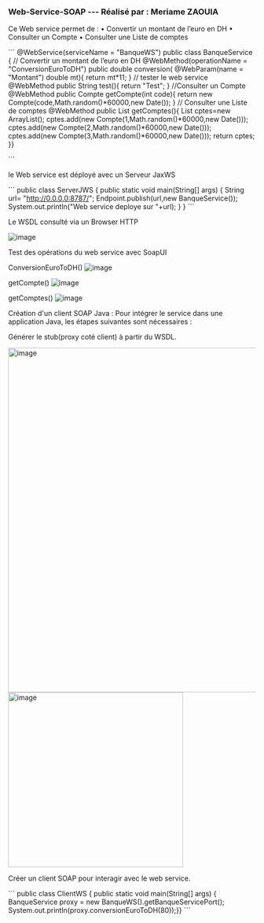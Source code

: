 ### Web-Service-SOAP --- Réalisé par : Meriame ZAOUIA
Ce Web service permet de : 
    • Convertir un montant de l’euro en DH
    • Consulter un Compte
    • Consulter une Liste de comptes

\```
@WebService(serviceName = "BanqueWS")
public class BanqueService {
    // Convertir un montant de l’euro en DH
    @WebMethod(operationName = "ConversionEuroToDH")
    public double conversion( @WebParam(name = "Montant") double mt){
        return mt*11;
    }
    // tester le web service
    @WebMethod
    public String test(){
        return "Test";
    }
    //Consulter un Compte
    @WebMethod
    public Compte getCompte(int code){
        return new Compte(code,Math.random()*60000,new Date());
    }
    // Consulter une Liste de comptes
    @WebMethod
    public List<Compte> getComptes(){
        List<Compte> cptes=new ArrayList<Compte>();
        cptes.add(new Compte(1,Math.random()*60000,new Date()));
        cptes.add(new Compte(2,Math.random()*60000,new Date()));
        cptes.add(new Compte(3,Math.random()*60000,new Date()));
        return cptes;
    }}

\```

le Web service est déployé avec un Serveur JaxWS

\```
public class ServerJWS {
    public static void main(String[] args) {
        String url= "http://0.0.0.0:8787/";
        Endpoint.publish(url,new BanqueService());
        System.out.println("Web service deploye sur "+url);
    }
}
\```


Le WSDL consulté via un Browser HTTP

![image](https://github.com/MeriameZaouia/Web-Service-SOAP/assets/92438936/dd4f90ec-32c7-433d-a3c0-bb6c91dad524)


Test des opérations du web service avec SoapUI

ConversionEuroToDH()
![image](https://github.com/MeriameZaouia/Web-Service-SOAP/assets/92438936/f774ac39-6d1a-4d82-8d94-d284200c4e8d)

getCompte()
![image](https://github.com/MeriameZaouia/Web-Service-SOAP/assets/92438936/4cbceee3-c290-45f5-ad04-6c31cebc5f48)

getComptes()
![image](https://github.com/MeriameZaouia/Web-Service-SOAP/assets/92438936/97bf6b8f-5ae7-45b9-bbd1-03ced1a731fd)


Création d'un client SOAP Java : Pour intégrer le service dans une application Java, les étapes suivantes sont nécessaires :

Générer le stub(proxy coté client) à partir du WSDL.

<img width="701" alt="image" src="https://github.com/MeriameZaouia/Web-Service-SOAP/assets/92438936/7773e67c-d2ea-4bb2-9474-4e2da410280a">

<img width="356" alt="image" src="https://github.com/MeriameZaouia/Web-Service-SOAP/assets/92438936/9f349231-20be-4e20-9c2b-18d898f1d907">


Créer un client SOAP pour interagir avec le web service.

\```
public class ClientWS {
    public static void main(String[] args) {
        BanqueService proxy = new BanqueWS().getBanqueServicePort();
        System.out.println(proxy.conversionEuroToDH(80));}}
\```
